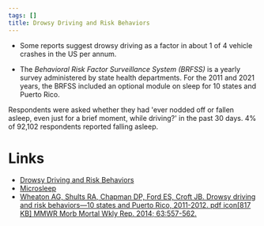 ```yaml
---
tags: []
title: Drowsy Driving and Risk Behaviors
---
```


- Some reports suggest drowsy driving as a factor in about 1 of 4 vehicle crashes in the US per annum.

- The *Behavioral Risk Factor Surveillance System (BRFSS)* is a yearly survey administered by state health departments. For the 2011 and 2021 years, the BRFSS included an optional module on sleep for 10 states and Puerto Rico.

Respondents were asked whether they had 'ever nodded off or fallen asleep, even just for a brief moment, while driving?' in the past 30 days. 4% of 92,102 respondents reported falling asleep.

# Links
- [Drowsy Driving and Risk Behaviors](20200604161952.md)
- [Microsleep](20200604161151.md)
- [Wheaton AG, Shults RA, Chapman DP, Ford ES, Croft JB. Drowsy driving and risk behaviors—10 states and Puerto Rico, 2011-2012. pdf icon[817 KB] MMWR Morb Mortal Wkly Rep. 2014; 63:557-562.](https://www.cdc.gov/mmwr/pdf/wk/mm6326.pdf)

